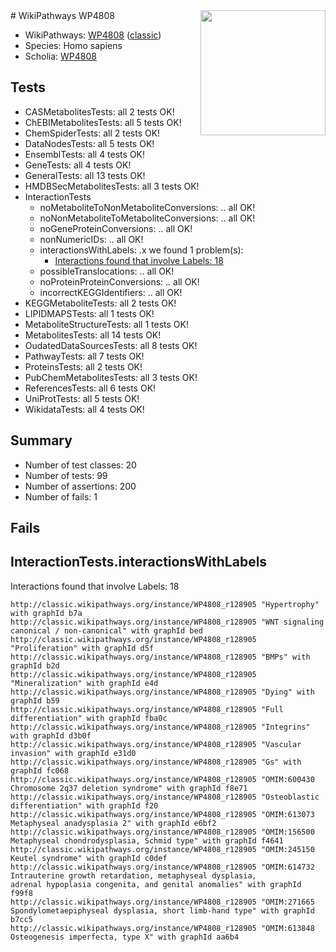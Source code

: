<img style="float: right; width: 200px" src="https://upload.wikimedia.org/wikipedia/commons/thumb/8/83/Wplogo_with_text_500.png/640px-Wplogo_with_text_500.png" />
# WikiPathways WP4808

* WikiPathways: [WP4808](https://wikipathways.org/pathways/WP4808) ([classic](https://classic.wikipathways.org/instance/WP4808))
* Species: Homo sapiens
* Scholia: [WP4808](https://scholia.toolforge.org/wikipathways/WP4808)
## Tests
* CASMetabolitesTests: all 2 tests OK!
* ChEBIMetabolitesTests: all 5 tests OK!
* ChemSpiderTests: all 2 tests OK!
* DataNodesTests: all 5 tests OK!
* EnsemblTests: all 4 tests OK!
* GeneTests: all 4 tests OK!
* GeneralTests: all 13 tests OK!
* HMDBSecMetabolitesTests: all 3 tests OK!
* InteractionTests
    * noMetaboliteToNonMetaboliteConversions: .. all OK!
    * noNonMetaboliteToMetaboliteConversions: .. all OK!
    * noGeneProteinConversions: .. all OK!
    * nonNumericIDs: .. all OK!
    * interactionsWithLabels: .x we found 1 problem(s):
        * [Interactions found that involve Labels: 18](#fe97a8c0)
    * possibleTranslocations: .. all OK!
    * noProteinProteinConversions: .. all OK!
    * incorrectKEGGIdentifiers: .. all OK!
* KEGGMetaboliteTests: all 2 tests OK!
* LIPIDMAPSTests: all 1 tests OK!
* MetaboliteStructureTests: all 1 tests OK!
* MetabolitesTests: all 14 tests OK!
* OudatedDataSourcesTests: all 8 tests OK!
* PathwayTests: all 7 tests OK!
* ProteinsTests: all 2 tests OK!
* PubChemMetabolitesTests: all 3 tests OK!
* ReferencesTests: all 6 tests OK!
* UniProtTests: all 5 tests OK!
* WikidataTests: all 4 tests OK!


## Summary

* Number of test classes: 20
* Number of tests: 99
* Number of assertions: 200
* Number of fails: 1

## Fails

<a name="fe97a8c0" />

## InteractionTests.interactionsWithLabels

Interactions found that involve Labels: 18
```
http://classic.wikipathways.org/instance/WP4808_r128905 "Hypertrophy" with graphId b7a
http://classic.wikipathways.org/instance/WP4808_r128905 "WNT signaling
canonical / non-canonical" with graphId bed
http://classic.wikipathways.org/instance/WP4808_r128905 "Proliferation" with graphId d5f
http://classic.wikipathways.org/instance/WP4808_r128905 "BMPs" with graphId b2d
http://classic.wikipathways.org/instance/WP4808_r128905 "Mineralization" with graphId e4d
http://classic.wikipathways.org/instance/WP4808_r128905 "Dying" with graphId b59
http://classic.wikipathways.org/instance/WP4808_r128905 "Full differentiation" with graphId fba0c
http://classic.wikipathways.org/instance/WP4808_r128905 "Integrins" with graphId d3b0f
http://classic.wikipathways.org/instance/WP4808_r128905 "Vascular invasion" with graphId e31d0
http://classic.wikipathways.org/instance/WP4808_r128905 "Gs" with graphId fc068
http://classic.wikipathways.org/instance/WP4808_r128905 "OMIM:600430
Chromosome 2q37 deletion syndrome" with graphId f8e71
http://classic.wikipathways.org/instance/WP4808_r128905 "Osteoblastic
differentiation" with graphId f20
http://classic.wikipathways.org/instance/WP4808_r128905 "OMIM:613073
Metaphyseal anadysplasia 2" with graphId e6bf2
http://classic.wikipathways.org/instance/WP4808_r128905 "OMIM:156500
Metaphyseal chondrodysplasia, Schmid type" with graphId f4641
http://classic.wikipathways.org/instance/WP4808_r128905 "OMIM:245150
Keutel syndrome" with graphId c0def
http://classic.wikipathways.org/instance/WP4808_r128905 "OMIM:614732
Intrauterine growth retardation, metaphyseal dysplasia, 
adrenal hypoplasia congenita, and genital anomalies" with graphId f99f8
http://classic.wikipathways.org/instance/WP4808_r128905 "OMIM:271665
Spondylometaepiphyseal dysplasia, short limb-hand type" with graphId b7cc5
http://classic.wikipathways.org/instance/WP4808_r128905 "OMIM:613848
Osteogenesis imperfecta, type X" with graphId aa6b4
```

